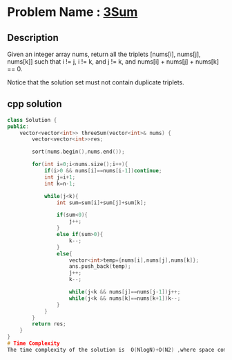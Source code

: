 # Problem Name : [3Sum](https://leetcode.com/problems/3sum/description/)

## Description
Given an integer array nums, return all the triplets [nums[i], nums[j], nums[k]] such that i != j, i != k, and j != k, and nums[i] + nums[j] + nums[k] == 0.

Notice that the solution set must not contain duplicate triplets.



## cpp solution
```cpp
class Solution {
public:
    vector<vector<int>> threeSum(vector<int>& nums) {
        vector<vector<int>>res;

        sort(nums.begin(),nums.end());

        for(int i=0;i<nums.size();i++){
            if(i>0 && nums[i]==nums[i-1])continue;
            int j=i+1;
            int k=n-1;

            while(j<k){
                int sum=sum[i]+sum[j]+sum[k];

                if(sum<0){
                    j++;
                }
                else if(sum>0){
                    k--;
                }
                else{
                    vector<int>temp={nums[i],nums[j],nums[k]};
                    ans.push_back(temp);
                    j++;
                    k--;

                    while(j<k && nums[j]==nums[j-1])j++;
                    while(j<k && nums[k]==nums[k+1])k--;
                }
            }
        }
        return res;
    }
}
# Time Complexity
The time complexity of the solution is  O(NlogN)+O(N2) ,where space complexity is O(no of quadrapels).















